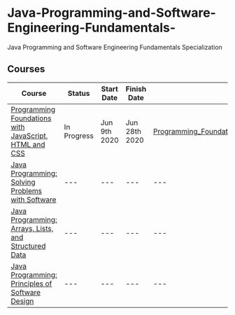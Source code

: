 # Java-Programming-and-Software-Engineering-Fundamentals-
Java Programming and Software Engineering Fundamentals Specialization

## Courses

| Course | Status | Start Date | Finish Date | Repository
-------- | ------ | ---------- | ----------- | ----------
[Programming Foundations with JavaScript, HTML and CSS](https://www.coursera.org/learn/duke-programming-web/home/welcome) | In Progress | Jun 9th 2020 | Jun 28th 2020 | [Programming_Foundations_with_JavaScript_HTML_and_CSS](https://github.com/iamieht/Java-Programming-and-Software-Engineering-Fundamentals-/tree/master/Programming_Foundations_with_JavaScript_HTML_and_CSS)
[Java Programming: Solving Problems with Software](https://www.coursera.org/learn/java-programming/home/welcome) | --- | --- | --- | ---
[Java Programming: Arrays, Lists, and Structured Data](https://www.coursera.org/learn/java-programming-arrays-lists-data/home/welcome) | --- | --- | --- | ---
[Java Programming: Principles of Software Design](https://www.coursera.org/learn/java-programming-design-principles/home/welcome) | --- | --- | --- | ---
